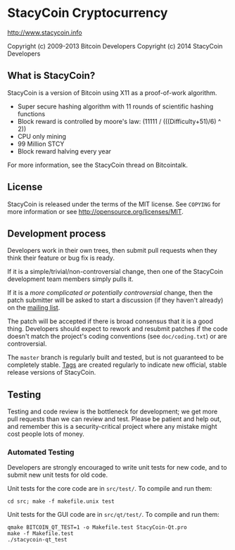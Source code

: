 StacyCoin Cryptocurrency
================================

http://www.stacycoin.info

Copyright (c) 2009-2013 Bitcoin Developers
Copyright (c) 2014 StacyCoin Developers

What is StacyCoin?
------------------

StacyCoin is a version of Bitcoin using X11 as a proof-of-work algorithm.
 - Super secure hashing algorithm with 11 rounds of scientific hashing functions
 - Block reward is controlled by moore's law: (11111 / (((Difficulty+51)/6) ^ 2))
 - CPU only mining
 - 99 Million STCY
 - Block reward halving every year

For more information, see the StacyCoin thread on Bitcointalk.

License
-------

StacyCoin is released under the terms of the MIT license. See `COPYING` for more
information or see http://opensource.org/licenses/MIT.

Development process
-------------------

Developers work in their own trees, then submit pull requests when they think
their feature or bug fix is ready.

If it is a simple/trivial/non-controversial change, then one of the StacyCoin
development team members simply pulls it.

If it is a *more complicated or potentially controversial* change, then the patch
submitter will be asked to start a discussion (if they haven't already) on the
[mailing list](http://sourceforge.net/mailarchive/forum.php?forum_name=bitcoin-development).

The patch will be accepted if there is broad consensus that it is a good thing.
Developers should expect to rework and resubmit patches if the code doesn't
match the project's coding conventions (see `doc/coding.txt`) or are
controversial.

The `master` branch is regularly built and tested, but is not guaranteed to be
completely stable. [Tags](https://github.com/bitcoin/bitcoin/tags) are created
regularly to indicate new official, stable release versions of StacyCoin.

Testing
-------

Testing and code review is the bottleneck for development; we get more pull
requests than we can review and test. Please be patient and help out, and
remember this is a security-critical project where any mistake might cost people
lots of money.

### Automated Testing

Developers are strongly encouraged to write unit tests for new code, and to
submit new unit tests for old code.

Unit tests for the core code are in `src/test/`. To compile and run them:

    cd src; make -f makefile.unix test

Unit tests for the GUI code are in `src/qt/test/`. To compile and run them:

    qmake BITCOIN_QT_TEST=1 -o Makefile.test StacyCoin-Qt.pro
    make -f Makefile.test
    ./stacycoin-qt_test

